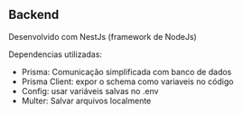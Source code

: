 ## Backend

Desenvolvido com NestJs (framework de NodeJs)

Dependencias utilizadas:

-   Prisma: Comunicação simplificada com banco de dados
-   Prisma Client: expor o schema como variaveis no código
-   Config: usar variáveis salvas no .env
-   Multer: Salvar arquivos localmente
